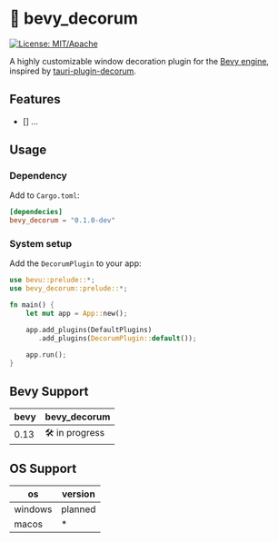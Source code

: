 # 🚧 bevy_decorum

[![License: MIT/Apache](https://img.shields.io/badge/License-MIT%20or%20Apache2-blue.svg)](LICENSE)

A highly customizable window decoration plugin for the [Bevy engine](https://bevyengine.org),
inspired by [tauri-plugin-decorum](https://github.com/clearlysid/tauri-plugin-decorum).

## Features

- [] ...

## Usage

### Dependency

Add to `Cargo.toml`:

```toml
[dependecies]
bevy_decorum = "0.1.0-dev"
```

### System setup

Add the `DecorumPlugin` to your app:

```rust
use bevu::prelude::*;
use bevy_decorum::prelude::*;

fn main() {
    let mut app = App::new();

    app.add_plugins(DefaultPlugins)
       .add_plugins(DecorumPlugin::default());

    app.run();
}
```

## Bevy Support

| bevy | bevy\_decorum | 
| --- | --- |
| 0.13 | 🛠️ in progress |

## OS Support

| os | version |
| --- | --- |
| windows | planned |
| macos | * |
